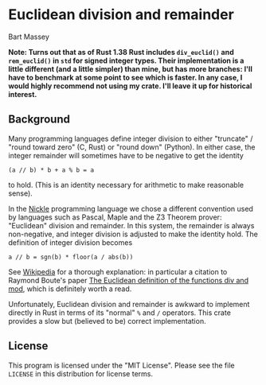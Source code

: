 # Euclidean division and remainder
Bart Massey

**Note: Turns out that as of Rust 1.38 Rust includes
`div_euclid()` and `rem_euclid()` in `std` for signed
integer types. Their implementation is a little different
(and a little simpler) than mine, but has more branches:
I'll have to benchmark at some point to see which is faster.
In any case, I would highly recommend not using my
crate. I'll leave it up for historical interest.**

## Background

Many programming languages define integer division to either
"truncate" / "round toward zero" (C, Rust) or "round down"
(Python). In either case, the integer remainder will
sometimes have to be negative to get the identity

    (a // b) * b + a % b = a

to hold. (This is an identity necessary for arithmetic to
make reasonable sense).

In the [Nickle](http://nickle.org) programming language we
chose a different convention used by languages such as
Pascal, Maple and the Z3 Theorem prover: "Euclidean"
division and remainder. In this system, the remainder is
always non-negative, and integer division is adjusted to
make the identity hold. The definition of integer division
becomes

    a // b = sgn(b) * floor(a / abs(b))

See
[Wikipedia](https://en.wikipedia.org/wiki/Modulo_operation#In_programming_languages)
for a thorough explanation: in particular a citation to
Raymond Boute's paper
[The Euclidean definition of the functions div and mod](https://dl.acm.org/citation.cfm?doid=128861.128862),
which is definitely worth a read.

Unfortunately, Euclidean division and remainder is awkward
to implement directly in Rust in terms of its "normal" `%`
and `/` operators. This crate provides a slow but (believed
to be) correct implementation.

## License

This program is licensed under the "MIT License". Please see
the file `LICENSE` in this distribution for license terms.
